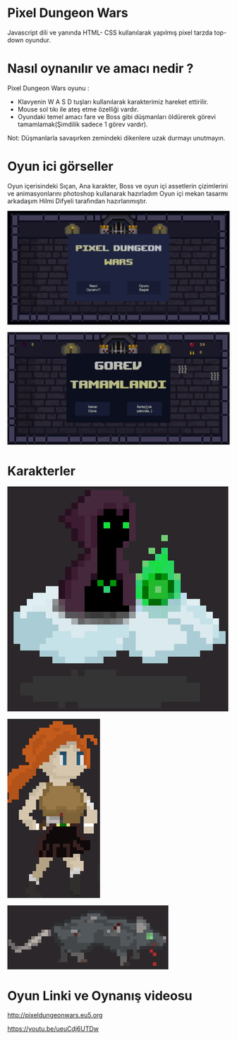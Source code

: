 
# Pixel Dungeon Wars

Javascript dili ve yanında HTML- CSS kullanılarak yapılmış pixel tarzda top-down oyundur.
 
# Nasıl oynanılır ve amacı nedir ?
  
Pixel Dungeon Wars oyunu :
- Klavyenin W A S D tuşları kullanılarak karakterimiz hareket ettirilir.
- Mouse sol tıkı ile ateş etme özelliği vardır.
- Oyundaki temel amacı fare ve Boss gibi düşmanları öldürerek görevi tamamlamak(Şimdilik sadece 1 görev vardır).

Not: Düşmanlarla savaşırken zemindeki dikenlere uzak durmayı unutmayın.

# Oyun ici görseller
Oyun içerisindeki Sıçan, Ana karakter, Boss ve oyun içi assetlerin çizimlerini ve animasyonlarını photoshop kullanarak hazırladım
Oyun içi mekan tasarmı arkadaşım Hilmi Difyeli tarafından hazırlanmıştır.

![prew](https://github.com/metehansozenli/Javascript_Game/blob/main/prew.png)

![prew1](https://github.com/metehansozenli/Javascript_Game/blob/main/prew2.png)

# Karakterler
![boss](https://github.com/metehansozenli/Javascript_Game/blob/main/boss.png)
  
![player](https://github.com/metehansozenli/Javascript_Game/blob/main/player.png)
  
![rat](https://github.com/metehansozenli/Javascript_Game/blob/main/rat.png)
  
  
# Oyun Linki ve Oynanış videosu

http://pixeldungeonwars.eu5.org

https://youtu.be/ueuCdj6UTDw
